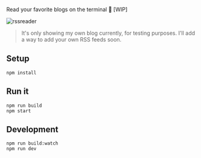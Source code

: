 Read your favorite blogs on the terminal 📄 [WIP]

![rssreader](https://github.com/pawap90/terminal-rss-feed/assets/2507959/98b016fe-4e42-4196-a09d-cb50a7f9a4d3)

> It's only showing my own blog currently, for testing purposes. I'll add a way to add your own RSS feeds soon.

## Setup

```
npm install
```


## Run it

```
npm run build
npm start
```

## Development

```
npm run build:watch
npm run dev
```

